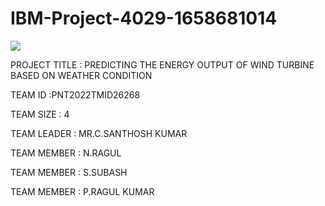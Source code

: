 # IBM-Project-4029-1658681014

<a href="https://github.com/IBM-EPBL/IBM-Project-4029-1658681014.git">
 <img src="https://scitechdaily.com/images/Wind-Farm.gif">
</a>

PROJECT TITLE : PREDICTING THE ENERGY OUTPUT OF WIND TURBINE BASED ON WEATHER CONDITION

TEAM ID :PNT2022TMID26268

TEAM SIZE : 4

TEAM LEADER : MR.C.SANTHOSH KUMAR

TEAM MEMBER : N.RAGUL

TEAM MEMBER : S.SUBASH

TEAM MEMBER : P.RAGUL KUMAR
